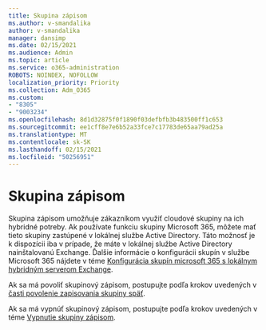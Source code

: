 ```yaml
---
title: Skupina zápisom
ms.author: v-smandalika
author: v-smandalika
manager: dansimp
ms.date: 02/15/2021
ms.audience: Admin
ms.topic: article
ms.service: o365-administration
ROBOTS: NOINDEX, NOFOLLOW
localization_priority: Priority
ms.collection: Adm_O365
ms.custom:
- "8305"
- "9003234"
ms.openlocfilehash: 8d1d32875f0f1890f03defbfb3b483500ff1c653
ms.sourcegitcommit: ee1cff8e7e6b52a33fce7c17783de65aa79ad25a
ms.translationtype: MT
ms.contentlocale: sk-SK
ms.lasthandoff: 02/15/2021
ms.locfileid: "50256951"
---
```

# <a name="group-writeback"></a>Skupina zápisom

Skupina zápisom umožňuje zákazníkom využiť cloudové skupiny na ich hybridné potreby. Ak používate funkciu skupiny Microsoft 365, môžete mať tieto skupiny zastúpené v lokálnej službe Active Directory. Táto možnosť je k dispozícii iba v prípade, že máte v lokálnej službe Active Directory nainštalovanú Exchange. Ďalšie informácie o konfigurácii skupín v službe Microsoft 365 nájdete v téme [Konfigurácia skupín microsoft 365 s lokálnym hybridným serverom Exchange](https://docs.microsoft.com/exchange/hybrid-deployment/set-up-microsoft-365-groups#enable-group-writeback-in-azure-ad-connect).

Ak sa má povoliť skupinový zápisom, postupujte podľa krokov uvedených v [časti povolenie zapisovania skupiny späť](https://docs.microsoft.com/azure/active-directory/hybrid/how-to-connect-group-writeback#enable-group-writeback). 

Ak sa má vypnúť skupinový zápisom, postupujte podľa krokov uvedených v téme [Vypnutie skupiny zápisom](https://docs.microsoft.com/azure/active-directory/hybrid/how-to-connect-group-writeback#disabling-group-writeback).